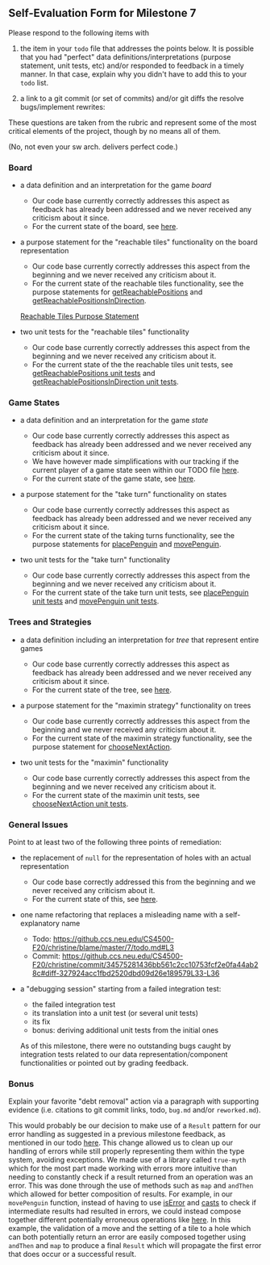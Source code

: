 ## Self-Evaluation Form for Milestone 7

Please respond to the following items with

1. the item in your `todo` file that addresses the points below.
   It is possible that you had "perfect" data definitions/interpretations
   (purpose statement, unit tests, etc) and/or responded to feedback in a
   timely manner. In that case, explain why you didn't have to add this to
   your `todo` list.

2. a link to a git commit (or set of commits) and/or git diffs the resolve
   bugs/implement rewrites:

These questions are taken from the rubric and represent some of the most
critical elements of the project, though by no means all of them.

(No, not even your sw arch. delivers perfect code.)

### Board

- a data definition and an interpretation for the game _board_

  - Our code base currently correctly addresses this aspect as feedback has already been addressed and we never received any criticism about it since.
  - For the current state of the board, see [here](https://github.ccs.neu.edu/CS4500-F20/christine/blob/688c220eed00b5b3d5004e5bc8a8c2a8b356cac5/Fish/Common/board.ts#L12-L31).

- a purpose statement for the "reachable tiles" functionality on the board representation

  - Our code base currently correctly addresses this aspect from the beginning and we never received any criticism about it.
  - For the current state of the reachable tiles functionality, see the purpose statements for [getReachablePositions](https://github.ccs.neu.edu/CS4500-F20/christine/blob/688c220eed00b5b3d5004e5bc8a8c2a8b356cac5/Fish/Common/Controller/src/movementChecking.ts#L180-L189) and [getReachablePositionsInDirection](https://github.ccs.neu.edu/CS4500-F20/christine/blob/688c220eed00b5b3d5004e5bc8a8c2a8b356cac5/Fish/Common/Controller/src/movementChecking.ts#L142-L152).

  [Reachable Tiles Purpose Statement](https://github.ccs.neu.edu/CS4500-F20/christine/blob/d367c5aed9641ebd4c65b7ff0c90ba59c36e6ff6/Fish/Common/Controller/src/movementChecking.ts#L142-L211)

- two unit tests for the "reachable tiles" functionality

  - Our code base currently correctly addresses this aspect from the beginning and we never received any criticism about it.
  - For the current state of the the reachable tiles unit tests, see [getReachablePositions unit tests](https://github.ccs.neu.edu/CS4500-F20/christine/blob/688c220eed00b5b3d5004e5bc8a8c2a8b356cac5/Fish/Common/Controller/tests/movementChecking.spec.ts#L190-L206) and [getReachablePositionsInDirection unit tests](https://github.ccs.neu.edu/CS4500-F20/christine/blob/688c220eed00b5b3d5004e5bc8a8c2a8b356cac5/Fish/Common/Controller/tests/movementChecking.spec.ts#L147-L188).

### Game States

- a data definition and an interpretation for the game _state_

  - Our code base currently correctly addresses this aspect as feedback has already been addressed and we never received any criticism about it since.
  - We have however made simplifications with our tracking if the current player of a game state seen within our TODO file [here](https://github.ccs.neu.edu/CS4500-F20/christine/blame/master/7/todo.md#L4).
  - For the current state of the game state, see [here](https://github.ccs.neu.edu/CS4500-F20/christine/blob/688c220eed00b5b3d5004e5bc8a8c2a8b356cac5/Fish/Common/state.ts#L16-L35).

- a purpose statement for the "take turn" functionality on states

  - Our code base currently correctly addresses this aspect as feedback has already been addressed and we never received any criticism about it since.
  - For the current state of the taking turns functionality, see the purpose statements for [placePenguin](https://github.ccs.neu.edu/CS4500-F20/christine/blob/688c220eed00b5b3d5004e5bc8a8c2a8b356cac5/Fish/Common/Controller/src/penguinPlacement.ts#L96-L104) and [movePenguin](https://github.ccs.neu.edu/CS4500-F20/christine/blob/688c220eed00b5b3d5004e5bc8a8c2a8b356cac5/Fish/Common/Controller/src/penguinPlacement.ts#L171-L180).

- two unit tests for the "take turn" functionality

  - Our code base currently correctly addresses this aspect from the beginning and we never received any criticism about it.
  - For the current state of the take turn unit tests, see [placePenguin unit tests](https://github.ccs.neu.edu/CS4500-F20/christine/blob/688c220eed00b5b3d5004e5bc8a8c2a8b356cac5/Fish/Common/Controller/tests/penguinPlacement.spec.ts#L138-L229) and [movePenguin unit tests](https://github.ccs.neu.edu/CS4500-F20/christine/blob/688c220eed00b5b3d5004e5bc8a8c2a8b356cac5/Fish/Common/Controller/tests/penguinPlacement.spec.ts#L231-L373).

### Trees and Strategies

- a data definition including an interpretation for _tree_ that represent entire games

  - Our code base currently correctly addresses this aspect as feedback has already been addressed and we never received any criticism about it since.
  - For the current state of the tree, see [here](https://github.ccs.neu.edu/CS4500-F20/christine/blob/688c220eed00b5b3d5004e5bc8a8c2a8b356cac5/Fish/Common/game-tree.ts#L40-L68).

- a purpose statement for the "maximin strategy" functionality on trees

  - Our code base currently correctly addresses this aspect from the beginning and we never received any criticism about it.
  - For the current state of the maximin strategy functionality, see the purpose statement for [chooseNextAction](https://github.ccs.neu.edu/CS4500-F20/christine/blob/688c220eed00b5b3d5004e5bc8a8c2a8b356cac5/Fish/Common/Controller/src/strategy.ts#L232-L241).

- two unit tests for the "maximin" functionality

  - Our code base currently correctly addresses this aspect from the beginning and we never received any criticism about it.
  - For the current state of the maximin unit tests, see [chooseNextAction unit tests](https://github.ccs.neu.edu/CS4500-F20/christine/blob/39de3a327d2db5b744b229bf9ce386cf4695fdc9/Fish/Common/Controller/tests/strategy.spec.ts#L294-L374).

### General Issues

Point to at least two of the following three points of remediation:

- the replacement of `null` for the representation of holes with an actual representation

  - Our code base correctly addressed this from the beginning and we never received any criticism about it.
  - For the current state of this, see [here](https://github.ccs.neu.edu/CS4500-F20/christine/blob/688c220eed00b5b3d5004e5bc8a8c2a8b356cac5/Fish/Common/board.ts#L1-L10).

- one name refactoring that replaces a misleading name with a self-explanatory name

  - Todo: https://github.ccs.neu.edu/CS4500-F20/christine/blame/master/7/todo.md#L3
  - Commit: https://github.ccs.neu.edu/CS4500-F20/christine/commit/34575281436bb561c2cc10753fcf2e0fa44ab28c#diff-327924acc1fbd2520dbd09d26e189579L33-L36

- a "debugging session" starting from a failed integration test:

  - the failed integration test
  - its translation into a unit test (or several unit tests)
  - its fix
  - bonus: deriving additional unit tests from the initial ones

  As of this milestone, there were no outstanding bugs caught by integration tests related to our data representation/component functionalities or pointed out by grading feedback.

### Bonus

Explain your favorite "debt removal" action via a paragraph with
supporting evidence (i.e. citations to git commit links, todo, `bug.md`
and/or `reworked.md`).

This would probably be our decision to make use of a `Result` pattern for our error handling as suggested in a previous milestone feedback, as mentioned in our todo [here](https://github.ccs.neu.edu/CS4500-F20/christine/blame/master/7/reworked.md#L22). This change allowed us to clean up our handling of errors while still properly representing them within the type system, avoiding exceptions. We made use of a library called `true-myth` which for the most part made working with errors more intuitive than needing to constantly check if a result returned from an operation was an error. This was done through the use of methods such as `map` and `andThen` which allowed for better composition of results. For example, in our `movePenguin` function, instead of having to use [isError](https://github.ccs.neu.edu/CS4500-F20/christine/commit/8f7580cf5f23f7b0b853c9981f82aee3b5420415#diff-e18c7dc4bcd0885a63947c573d984951L192-L195) and [casts](https://github.ccs.neu.edu/CS4500-F20/christine/commit/8f7580cf5f23f7b0b853c9981f82aee3b5420415#diff-e18c7dc4bcd0885a63947c573d984951L208) to check if intermediate results had resulted in errors, we could instead compose together different potentially erroneous operations like [here](https://github.ccs.neu.edu/CS4500-F20/christine/commit/8f7580cf5f23f7b0b853c9981f82aee3b5420415#diff-e18c7dc4bcd0885a63947c573d984951R192-R198). In this example, the validation of a move and the setting of a tile to a hole which can both potentially return an error are easily composed together using `andThen` and `map` to produce a final `Result` which will propagate the first error that does occur or a successful result.

